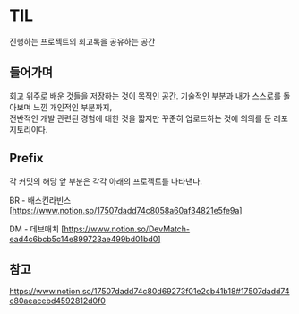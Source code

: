 # TIL
진행하는 프로젝트의 회고록을 공유하는 공간

## 들어가며
회고 위주로 배운 것들을 저장하는 것이 목적인 공간.
기술적인 부분과 내가 스스로를 돌아보며 느낀 개인적인 부분까지,    
전반적인 개발 관련된 경험에 대한 것을 짧지만 꾸준히 업로드하는 것에 의의를 둔 레포지토리이다.

## Prefix
각 커밋의 해당 앞 부분은 각각 아래의 프로젝트를 나타낸다.   

BR - 배스킨라빈스
[https://www.notion.so/17507dadd74c8058a60af34821e5fe9a]

DM - 데브매치
[https://www.notion.so/DevMatch-ead4c6bcb5c14e899723ae499bd01bd0]

## 참고
https://www.notion.so/17507dadd74c80d69273f01e2cb41b18#17507dadd74c80aeacebd4592812d0f0
